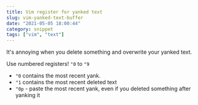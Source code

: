 ```yaml
---
title: Vim register for yanked text
slug: vim-yanked-text-buffer
date: "2021-05-05 18:00:44"
category: snippet
tags: ["vim", "text"]
---
```


It's annoying when you delete something and overwrite your yanked text.

Use numbered registers!
`"0` to `"9`

- `"0` contains the most recent yank.
- `"1` contains the most recent deleted text
- `"0p` - paste the most recent yank, even if you deleted something after yanking it
